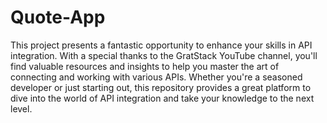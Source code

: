 # Quote-App 

This project presents a fantastic opportunity to enhance your skills in API integration. With a special thanks to the GratStack YouTube channel, you'll find valuable resources and insights to help you master the art of connecting and working with various APIs. Whether you're a seasoned developer or just starting out, this repository provides a great platform to dive into the world of API integration and take your knowledge to the next level.
